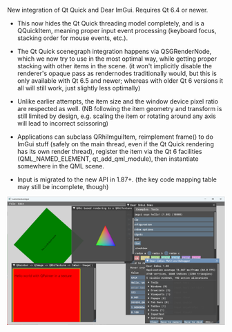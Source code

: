 New integration of Qt Quick and Dear ImGui. Requires Qt 6.4 or newer.

- This now hides the Qt Quick threading model completely, and is a QQuickItem,
meaning proper input event processing (keyboard focus, stacking order for mouse
events, etc.).

- The Qt Quick scenegraph integration happens via QSGRenderNode, which we now
try to use in the most optimal way, while getting proper stacking with other
items in the scene. (it won't implicitly disable the renderer's opaque pass as
rendernodes traditionally would, but this is only available with Qt 6.5 and
newer; whereas with older Qt 6 versions it all will still work, just slightly
less optimally)

- Unlike earlier attempts, the item size and the window device pixel ratio are
respected as well. (NB following the item geometry and transform is still
limited by design, e.g. scaling the item or rotating around any axis will lead
to incorrect scissoring)

- Applications can subclass QRhiImguiItem, reimplement frame() to do ImGui
stuff (safely on the main thread, even if the Qt Quick rendering has its own
render thread), register the item via the Qt 6 facilities (QML_NAMED_ELEMENT,
qt_add_qml_module), then instantiate somewhere in the QML scene.

- Input is migrated to the new API in 1.87+. (the key code mapping table may
still be incomplete, though)

![Screenshot](screenshot.png)
